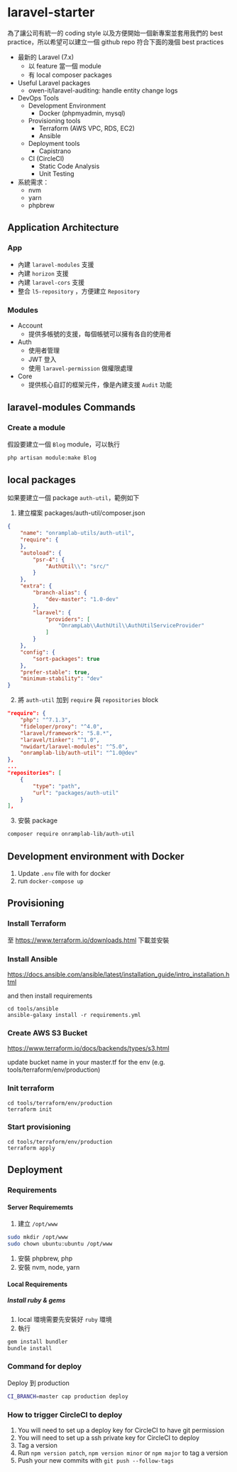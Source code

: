 # laravel-starter

為了讓公司有統一的 coding style 以及方便開始一個新專案並套用我們的 best practice，所以希望可以建立一個 github repo 符合下面的幾個 best practices

* 最新的 Laravel (7.x)
  * 以 feature 當一個 module
  * 有 local composer packages
* Useful Laravel packages
  * owen-it/laravel-auditing: handle entity change logs
* DevOps Tools
  * Development Environment
    * Docker (phpmyadmin, mysql)
  * Provisioning tools
    * Terraform (AWS VPC, RDS, EC2)
    * Ansible
  * Deployment tools
    * Capistrano
  * CI (CircleCI)
    * Static Code Analysis
    * Unit Testing
* 系統需求：
  * nvm
  * yarn
  * phpbrew

## Application Architecture

### App
  * 內建 `laravel-modules` 支援
  * 內建 `horizon` 支援
  * 內建 `laravel-cors` 支援
  * 整合 `l5-repository` ，方便建立 `Repository`

### Modules
  * Account
    * 提供多帳號的支援，每個帳號可以擁有各自的使用者
  * Auth
    * 使用者管理
    * JWT 登入
    * 使用 `laravel-permission` 做權限處理
  * Core
    * 提供核心自訂的框架元件，像是內建支援 `Audit` 功能

## laravel-modules Commands

### Create a module
假設要建立一個 `Blog` module，可以執行

```bash
php artisan module:make Blog
```

## local packages
如果要建立一個 package `auth-util`，範例如下

1. 建立檔案 packages/auth-util/composer.json
```json
{
    "name": "onramplab-utils/auth-util",
    "require": {
    },
    "autoload": {
        "psr-4": {
            "AuthUtil\\": "src/"
        }
    },
    "extra": {
        "branch-alias": {
            "dev-master": "1.0-dev"
        },
        "laravel": {
            "providers": [
                "OnrampLab\\AuthUtil\\AuthUtilServiceProvider"
            ]
        }
    },
    "config": {
        "sort-packages": true
    },
    "prefer-stable": true,
    "minimum-stability": "dev"
}
```

2. 將 `auth-util` 加到 `require` 與 `repositories` block
```json
"require": {
    "php": "^7.1.3",
    "fideloper/proxy": "^4.0",
    "laravel/framework": "5.8.*",
    "laravel/tinker": "^1.0",
    "nwidart/laravel-modules": "^5.0",
    "onramplab-lib/auth-util": "^1.0@dev"
},
...
"repositories": [
    {
        "type": "path",
        "url": "packages/auth-util"
    }
],
```

3. 安裝 package
```bash
composer require onramplab-lib/auth-util
```

## Development environment with Docker
1. Update `.env` file with for docker
1. run `docker-compose up`

## Provisioning
### Install Terraform
至 https://www.terraform.io/downloads.html 下載並安裝

### Install Ansible
https://docs.ansible.com/ansible/latest/installation_guide/intro_installation.html

and then install requirements

```
cd tools/ansible
ansible-galaxy install -r requirements.yml
```

### Create AWS S3 Bucket

https://www.terraform.io/docs/backends/types/s3.html

update bucket name in your master.tf for the env (e.g. tools/terraform/env/production)

### Init terraform
```
cd tools/terraform/env/production
terraform init
```

### Start provisioning
```
cd tools/terraform/env/production
terraform apply
```

## Deployment
### Requirements

#### Server Requirememts
1. 建立 `/opt/www`
```bash
sudo mkdir /opt/www
sudo chown ubuntu:ubuntu /opt/www
```
1. 安裝 phpbrew, php
1. 安裝 nvm, node, yarn

#### Local Requirements
##### Install ruby & gems
1. local 環境需要先安裝好 `ruby` 環境
1. 執行
```bash
gem install bundler
bundle install
```


### Command for deploy
Deploy 到 production
```bash
CI_BRANCH=master cap production deploy
```

### How to trigger CircleCI to deploy
1. You will need to set up a deploy key for CircleCI to have git permission
1. You will need to set up a ssh private key for CircleCI to deploy
1. Tag a version
  1. Run `npm version patch`, `npm version minor` or `npm major` to tag a version
  1. Push your new commits with `git push --follow-tags`
